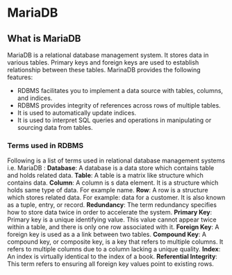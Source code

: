 # MariaDB
## What is MariaDB
MariaDB is a relational database management system. It stores data in various tables. Primary keys and foreign keys are used to establish relationship between these tables.
MarinaDB provides the following features:
* RDBMS facilitates you to implement a data source with tables, columns, and indices.
* RDBMS provides integrity of references across rows of multiple tables.
* It is used to automatically update indices.
* It is used to interpret SQL queries and operations in manipulating or sourcing data from tables.
### Terms used in RDBMS
Following is a list of terms used in relational database management systems i.e. MariaDB :
**Database**: A database is a data store which contains table and holds related data.
**Table**: A table is a matrix like structure which contains data.
**Column**: A column is s data element. It is a structure which holds same type of data. For example name.
**Row**: A row is a structure which stores related data. For example: data for a customer. It is also known as a tuple, entry, or record.
**Redundancy**: The term redundancy specifies how to store data twice in order to accelerate the system.
**Primary Key**: Primary key is a unique identifying value. This value cannot appear twice within a table, and there is only one row associated with it.
**Foreign Key**: A foreign key is used as a a link between two tables.
**Compound Key**: A compound key, or composite key, is a key that refers to multiple columns. It refers to multiple columns due to a column lacking a unique quality.
**Index**: An index is virtually identical to the index of a book.
**Referential Integrity**: This term refers to ensuring all foreign key values point to existing rows.
